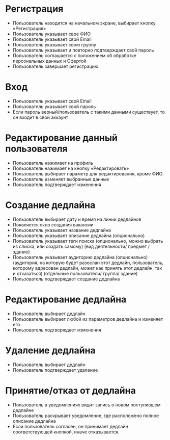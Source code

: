 # **Регистрация**
* Пользователь находится на начальном экране, выбирает кнопку «Регистрация»
* Пользователь указывает свое ФИО
* Пользователь указывает свой Email
* Пользователь указывает свою группу
* Пользователь указывает и повторно подтверждает свой пароль
* Пользователь соглашается с положением об обработке персональных данных и Офертой
* Пользователь завершает регистрацию.
# **Вход**
* Пользователь указывает свой Email
* Пользователь указывает свой пароль
* Если пароль верный/пользователь с такими данными существует, то он входит в свой аккаунт
# **Редактирование данный пользователя**
* Пользователь нажимает на профиль
* Пользователь нажимает на кнопку «Редактировать»
* Пользователь выбирает параметр для редактирования, кроме ФИО.
* Пользователь изменяет выбранные данные
* Пользователь подтверждает изменения 
# **Создание дедлайна** 
* Пользователь выбирает дату и время на линии дедлайнов
* Появляется окно создания вакансии
* Пользователь указывает название дедлайна
* Пользователь указывает описание дедлайна (опционально)
* Пользователь указывает теги поиска (опционально, можно выбрать из списка, или создать самому) (вид деятельности/ предмет / здание)
* Пользователь указывает аудиторию дедлайна (опционально) (аудитория, на которую будет разослан этот дедлайн, пользователь, которому адресован дедлайн, может как принять этот дедлайн, так и отказаться) (отдельные пользователи/ группа/ здание)
* Пользователь подтверждает создание дедлайна
# **Редактирование дедлайна**
* Пользователь выбирает дедлайн 
* Пользователь выбирает любой из параметров дедлайна и изменяет его
* Пользователь подтверждает изменения
# **Удаление дедлайна**
* Пользователь выбирает дедлайн 
* Пользователь подтверждает удаление
# **Принятие/отказ от дедлайна**
* Пользователь в уведомлениях видит запись о новом поступившем дедлайне
* Пользователь раскрывает уведомление, где расположено полное описание дедлайна
* Если пользователь согласен, он принимает дедлайн соответствующей кнопкой, иначе отказывается.

